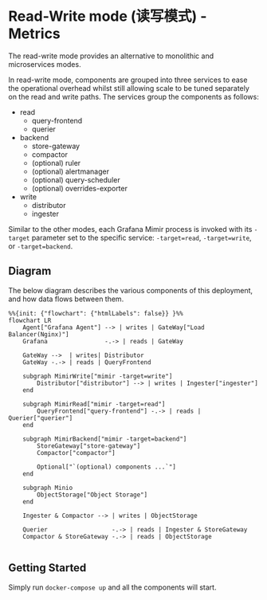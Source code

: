 # Read-Write mode (读写模式) - Metrics

The read-write mode provides an alternative to monolithic and microservices modes.

In read-write mode, components are grouped into three services to ease the operational overhead whilst still allowing scale to be tuned separately on the read and write paths. The services group the components as follows:

- read
  - query-frontend
  - querier
- backend
  - store-gateway
  - compactor
  - (optional) ruler
  - (optional) alertmanager
  - (optional) query-scheduler
  - (optional) overrides-exporter
- write
  - distributor
  - ingester

Similar to the other modes, each Grafana Mimir process is invoked with its `-target` parameter set to the specific service: `-target=read`, `-target=write`, or `-target=backend`.

## Diagram

The below diagram describes the various components of this deployment, and how data flows between them.

```mermaid
%%{init: {"flowchart": {"htmlLabels": false}} }%%
flowchart LR
    Agent["Grafana Agent"] --> | writes | GateWay["Load Balancer(Nginx)"]
    Grafana                -.-> | reads | GateWay

    GateWay -->  | writes| Distributor
    GateWay -.-> | reads | QueryFrontend

    subgraph MimirWrite["mimir -target=write"]
        Distributor["distributor"] --> | writes | Ingester["ingester"]
    end

    subgraph MimirRead["mimir -target=read"]
        QueryFrontend["query-frontend"] -.-> | reads | Querier["querier"]
    end

    subgraph MimirBackend["mimir -target=backend"]
        StoreGateway["store-gateway"]
        Compactor["compactor"]

        Optional["`(optional) components ...`"]
    end

    subgraph Minio
        ObjectStorage["Object Storage"]
    end

    Ingester & Compactor --> | writes | ObjectStorage

    Querier                  -.-> | reads | Ingester & StoreGateway
    Compactor & StoreGateway -.-> | reads | ObjectStorage
    
```

## Getting Started

Simply run `docker-compose up` and all the components will start.
